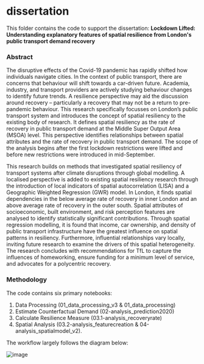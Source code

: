 # dissertation

This folder contains the code to support the dissertation: <b>Lockdown Lifted: Understanding explanatory features of spatial resilience from London's public transport demand recovery </b> 

### Abstract

The disruptive effects of the Covid-19 pandemic has rapidly shifted how individuals navigate cities. In the context of public transport, there are concerns that behaviour will shift towards a car-driven future. Academia, industry, and transport providers are actively studying behaviour changes to identify future trends. A resilience perspective may aid the discussion around recovery – particularly a recovery that may not be a return to pre-pandemic behaviour. This research specifically focusses on London’s public transport system and introduces the concept of spatial resiliency to the existing body of research. It defines spatial resiliency as the rate of recovery in public transport demand at the Middle Super Output Area (MSOA) level. This perspective identifies relationships between spatial attributes and the rate of recovery in public transport demand. The scope of the analysis begins after the first lockdown restrictions were lifted and before new restrictions were introduced in mid-September. 
<p>This research builds on methods that investigated spatial resiliency of transport systems after climate disruptions through global modelling. A localised perspective is added to existing spatial resiliency research through the introduction of local indicators of spatial autocorrelation (LISA) and a Geographic Weighted Regression (GWR) model. In London, it finds spatial dependencies in the below average rate of recovery in inner London and an above average rate of recovery in the outer south. Spatial attributes of socioeconomic, built environment, and risk perception features are analysed to identify statistically significant contributions. Through spatial regression modelling, it is found that income, car ownership, and density of public transport infrastructure have the greatest influence on spatial patterns in resiliency. Furthermore, influential relationships vary locally, inviting future research to examine the drivers of this spatial heterogeneity. The research concludes with recommendations for TfL to capture the influences of homeworking, ensure funding for a minimum level of service, and advocates for a polycentric recovery.</p>

### Methodology

The code contains six primary notebooks: 
1. Data Processing (01_data_processing_v3 & 01_data_processing)
2. Estimate Counterfactual Demand (02-analysis_prediction2020)
3. Calculate Resilience Measure (03.1-analysis_recoveryrate)
4. Spatial Analysis (03.2-analysis_featurecreation & 04-analysis_spatialmodel_v2). 

The workflow largely follows the diagram below:

![image](https://user-images.githubusercontent.com/72401618/130419477-922012c6-934a-4b3c-b6d9-7e7d51236366.png)
